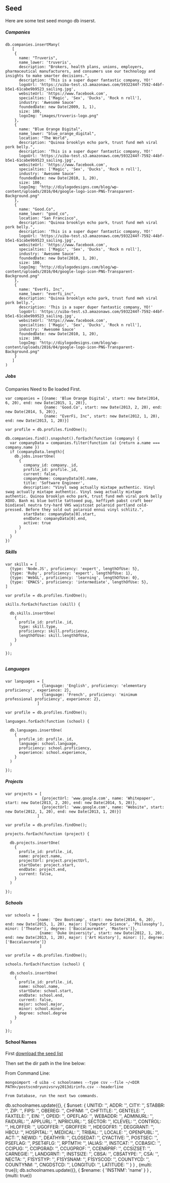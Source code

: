 ## Seed

Here are some test seed mongo db inserst. 


##### Companies

```
db.companies.insertMany(
   [
    {
      name: "Truveris",
      name_lower: 'truveris',
      description: "Brokers, health plans, unions, employers, pharmaceutical manufacturers, and consumers use our technology and insights to make smarter decisions.",
      description: 'This is a super duper fantastic company, YO!'
      logoUrl: 'https://uiba-test.s3.amazonaws.com/5932244f-7592-44bf-b5e1-61cabe9b9523_sailing.jpg',
      websiteUrl: 'https://www.facebook.com',
      specialties: ['Magic', 'Sex', 'Ducks', 'Rock n roll'],
      industry: 'Awesome Sauce'
      foundedDate: new Date(2009, 1, 1),
      size: 100,
      logoImg: "images/truveris-logo.png"
    },
    {
      name: "Blue Orange Digital",
      name_lower: "blue_orange_digital",
      location: "The World",
      description: "Quinoa brooklyn echo park, trust fund meh viral pork belly.",
      description: 'This is a super duper fantastic company, YO!'
      logoUrl: 'https://uiba-test.s3.amazonaws.com/5932244f-7592-44bf-b5e1-61cabe9b9523_sailing.jpg',
      websiteUrl: 'https://www.facebook.com',
      specialties: ['Magic', 'Sex', 'Ducks', 'Rock n roll'],
      industry: 'Awesome Sauce'
      foundedDate: new Date(2010, 1, 20),
      size: 100,
      logoImg: "http://diylogodesigns.com/blog/wp-content/uploads/2016/04/google-logo-icon-PNG-Transparent-Background.png"
    }, 
    {
      name: "Good.Co",
      name_lower: "good_co",
      location: "San Francisco",
      description: "Quinoa brooklyn echo park, trust fund meh viral pork belly.",
      description: 'This is a super duper fantastic company, YO!'
      logoUrl: 'https://uiba-test.s3.amazonaws.com/5932244f-7592-44bf-b5e1-61cabe9b9523_sailing.jpg',
      websiteUrl: 'https://www.facebook.com',
      specialties: ['Magic', 'Sex', 'Ducks', 'Rock n roll'],
      industry: 'Awesome Sauce'
      foundedDate: new Date(2010, 1, 20),
      size: 100,
      logoImg: "http://diylogodesigns.com/blog/wp-content/uploads/2016/04/google-logo-icon-PNG-Transparent-Background.png"
    },
    {
      name: "EverFi, Inc",
      name_lower: "everfi_inc",
      description: "Quinoa brooklyn echo park, trust fund meh viral pork belly.",
      description: 'This is a super duper fantastic company, YO!'
      logoUrl: 'https://uiba-test.s3.amazonaws.com/5932244f-7592-44bf-b5e1-61cabe9b9523_sailing.jpg',
      websiteUrl: 'https://www.facebook.com',
      specialties: ['Magic', 'Sex', 'Ducks', 'Rock n roll'],
      industry: 'Awesome Sauce'
      foundedDate: new Date(2010, 1, 20),
      size: 100,
      logoImg: "http://diylogodesigns.com/blog/wp-content/uploads/2016/04/google-logo-icon-PNG-Transparent-Background.png"
    }
   ]
)
```

##### Jobs

Companies Need to Be loaded First.

```
var companies = [{name: 'Blue Orange Digital', start: new Date(2014, 6, 20), end: new Date(2015, 1, 20)},
                 {name: 'Good.Co', start: new Date(2013, 2, 20), end: new Date(2014, 5, 20)},
                 {name: "EverFi, Inc", start: new Date(2012, 1, 20), end: new Date(2013, 1, 20)}]

var profile = db.profiles.findOne();

db.companies.find().snapshot().forEach(function (company) {
  var companyData = companies.filter(function (a) {return a.name === company.name })
  if (companyData.length){
    db.jobs.insertOne(
      {
        company_id: company._id,
        profile_id: profile._id,
        current: false,
        companyName: companyData[0].name,
        title: 'Software Engineer',
        description: "Vinyl swag actually mixtape authentic. Vinyl swag actually mixtape authentic. Vinyl swag actually mixtape authentic. Quinoa brooklyn echo park, trust fund meh viral pork belly XOXO. Banh mi blue bottle tattooed pug, keffiyeh pabst craft beer biodiesel neutra try-hard VHS waistcoat polaroid portland cold-pressed. Before they sold out polaroid ennui vinyl schlitz.",
        startDate: companyData[0].start,
        endDate: companyData[0].end, 
        active: true
      }
    )
  }
})

```

##### Skills

```
var skills = [
  {type: 'Node.JS', proficiency: 'expert', lengthOfUse: 5},
  {type: 'Ruby', proficiency: 'expert', lengthOfUse: 1},
  {type: 'WebGL', proficiency: 'learning', lengthOfUse: 0},
  {type: 'EMACS', proficiency: 'intermediate', lengthOfUse: 5},
]

var profile = db.profiles.findOne();

skills.forEach(function (skill) {
    
  db.skills.insertOne(
    {
      profile_id: profile._id,
      type: skill.type,
      proficiency: skill.proficiency,
      lengthOfUse: skill.lengthOfUse,
    }
  )

});


```

##### Languages


```
var languages = [
                {language: 'English', proficiency: 'elementary proficiency', experience: 2},
                {language: 'French', proficiency: 'minimum professional proficiency', experience: 2},
              ]

var profile = db.profiles.findOne();

languages.forEach(function (school) {
    
  db.languages.insertOne(
    {
      profile_id: profile._id,
      language: school.language,
      proficiency: school.proficiency,
      experience: school.experience,
    }
  )

});

```
##### Projects


```
var projects = [
                {projectUrl: 'www.google.com', name: 'Whitepaper', start: new Date(2013, 2, 20), end: new Date(2014, 5, 20)},
                {projectUrl: 'www.google.com', name: "Website", start: new Date(2012, 1, 20), end: new Date(2013, 1, 20)}]
              ]

var profile = db.profiles.findOne();

projects.forEach(function (project) {
    
  db.projects.insertOne(
    {
      profile_id: profile._id,
      name: project.name,
      projectUrl: project.projectUrl,
      startDate: project.start,
      endDate: project.end,
      current: false,
    }
  )

});

```


##### Schools


```
var schools = [
              {name: 'Dev Bootcamp', start: new Date(2014, 6, 20), end: new Date(2015, 1, 20), major: ['Computer Science', 'Philosophy'], minor: ['Theater'], degree: ['Baccalaureate', 'Masters']},
               {name: 'Duke University', start: new Date(2012, 1, 20), end: new Date(2013, 1, 20), major: ['Art History'], minor: [], degree: ['Baccalaureate']}
               ]

var profile = db.profiles.findOne();

schools.forEach(function (school) {
    
  db.schools.insertOne(
    {
      profile_id: profile._id,
      name: school.name,
      startDate: school.start,
      endDate: school.end,
      current: false,
      major: school.major,
      minor: school.minor,
      degree: school.degree
    }
  )

});

```

#### School Names

First [download the seed list](https://inventory.data.gov/dataset/032e19b4-5a90-41dc-83ff-6e4cd234f565/resource/38625c3d-5388-4c16-a30f-d105432553a4/download/postscndryunivsrvy2013dirinfo.csv)

Then set the dir path in the line below:

From Command Line: 

```
mongoimport -d uiba -c schoolnames --type csv --file ~/<DIR PATH>/postscndryunivsrvy2013dirinfo.csv --headerline

From Database, run the next two commands.
```
db.schoolnames.update({}, { $unset: { UNITID: '', ADDR: '', CITY: '', STABBR: '', ZIP: '', FIPS: '', OBEREG: '', CHFNM: '', CHFTITLE: '', GENTELE: '', FAXTELE: '', EIN: '', OPEID: '', OPEFLAG: '', WEBADDR: '', ADMINURL: '', FAIDURL: '', APPLURL: '', NPRICURL: '', SECTOR: '', ICLEVEL: '', CONTROL: '', HLOFFER: '', UGOFFER: '', GROFFER: '', HDEGOFR1: '', DEGGRANT: '', HBCU: '', HOSPITAL: '', MEDICAL: '', TRIBAL: '', LOCALE: '', OPENPUBL: '', ACT: '', NEWID: '', DEATHYR: '', CLOSEDAT: '', CYACTIVE: '', POSTSEC: '', PSEFLAG: '', PSET4FLG: '', RPTMTH: '', IALIAS: '', INSTCAT: '', CCBASIC: '', CCIPUG: '', CCIPGRAD: '', CCUGPROF: '', CCENRPRF: '', CCSIZSET: '', CARNEGIE: '', LANDGRNT: '', INSTSIZE: '', CBSA: '', CBSATYPE: '', CSA: '', NECTA: '', F1SYSTYP: '', F1SYSNAM: '', F1SYSCOD: '', COUNTYCD: '', COUNTYNM: '', CNGDSTCD: '', LONGITUD: '', LATITUDE: '' } } , {multi: true});
db.schoolnames.update({}, { $rename: { 'INSTNM': 'name' } } , {multi: true})

```
